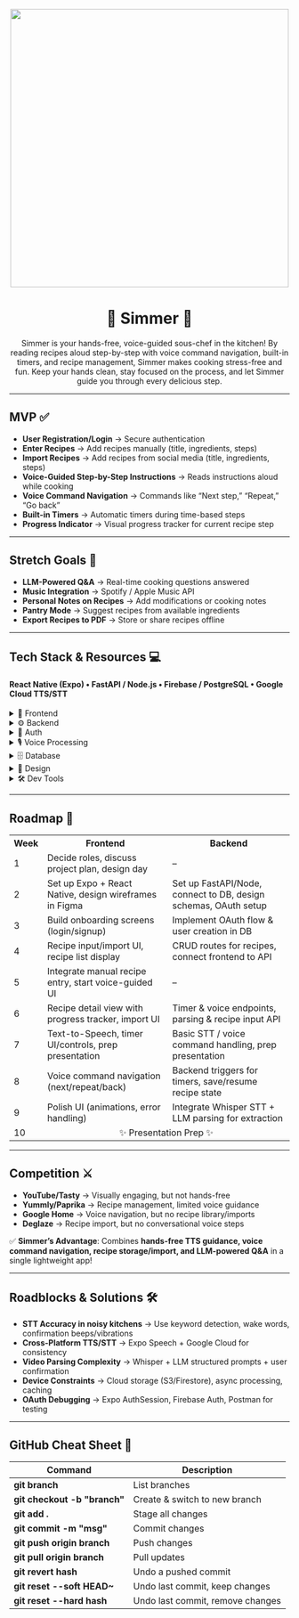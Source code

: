 <p align="center">
<img src='https://media.tenor.com/-eVltmHz5ysAAAAM/cooking-pot-stir.gif' width='500'>
</p>

<h1 align="center">🍲 Simmer 🍲</h1>

<p align="center">
Simmer is your hands-free, voice-guided sous-chef in the kitchen! By reading recipes aloud step-by-step with voice command navigation, built-in timers, and recipe management, Simmer makes cooking stress-free and fun. Keep your hands clean, stay focused on the process, and let Simmer guide you through every delicious step.
</p>

---

## MVP ✅
* **User Registration/Login** → Secure authentication  
* **Enter Recipes** → Add recipes manually (title, ingredients, steps)  
* **Import Recipes** → Add recipes from social media (title, ingredients, steps)  
* **Voice-Guided Step-by-Step Instructions** → Reads instructions aloud while cooking  
* **Voice Command Navigation** → Commands like “Next step,” “Repeat,” “Go back”  
* **Built-in Timers** → Automatic timers during time-based steps  
* **Progress Indicator** → Visual progress tracker for current recipe step  

---

## Stretch Goals 💪
* **LLM-Powered Q&A** → Real-time cooking questions answered  
* **Music Integration** → Spotify / Apple Music API  
* **Personal Notes on Recipes** → Add modifications or cooking notes  
* **Pantry Mode** → Suggest recipes from available ingredients  
* **Export Recipes to PDF** → Store or share recipes offline  

---

## Tech Stack & Resources 💻
#### React Native (Expo) • FastAPI / Node.js • Firebase / PostgreSQL • Google Cloud TTS/STT  

<details>
<summary>📱 Frontend</summary>

* [React Native Docs](https://reactnative.dev/docs/getting-started)  
* [Expo Documentation](https://docs.expo.dev/)  
* [React Navigation](https://reactnavigation.org/)  
* [NativeWind Docs](https://www.nativewind.dev/)  

</details>

<details>
<summary>⚙️ Backend</summary>

* [FastAPI Documentation](https://fastapi.tiangolo.com/)  
* [Express.js Guide](https://expressjs.com/)  
* [Node.js Docs](https://nodejs.org/en/docs/)  

</details>

<details>
<summary>🔐 Auth</summary>

* [Google OAuth with FastAPI](https://developers.google.com/identity/protocols/oauth2)  
* [Passport.js](http://www.passportjs.org/)  
* [Firebase Authentication](https://firebase.google.com/docs/auth)  

</details>

<details>
<summary>🎙️ Voice Processing</summary>

* [Expo Speech](https://docs.expo.dev/versions/latest/sdk/speech/)  
* [Google Cloud Speech-to-Text](https://cloud.google.com/speech-to-text)  
* [OpenAI Whisper API](https://platform.openai.com/docs/guides/speech-to-text)  

</details>

<details>
<summary>🗄️ Database</summary>

* [Firebase Firestore](https://firebase.google.com/docs/firestore)  
* [PostgreSQL Docs](https://www.postgresql.org/docs/)  
* [Supabase](https://supabase.com/)  
* [AWS S3](https://aws.amazon.com/s3/)  

</details>

<details>
<summary>🎨 Design</summary>

* [Figma](https://www.figma.com/)  
* [LottieFiles](https://lottiefiles.com/)  

</details>

<details>
<summary>🛠️ Dev Tools</summary>

* [Git](https://git-scm.com/downloads)  
* [VS Code](https://code.visualstudio.com/download)  
* [Postman](https://www.postman.com/downloads/)  
* [Expo Go](https://expo.dev/client)  

</details>

---

## Roadmap 📅

<table>
  <tr>
    <th>Week</th>
    <th>Frontend</th>
    <th>Backend</th>
  </tr>
  <tr>
    <td>1</td>
    <td>Decide roles, discuss project plan, design day</td>
    <td>–</td>
  </tr>
  <tr>
    <td>2</td>
    <td>Set up Expo + React Native, design wireframes in Figma</td>
    <td>Set up FastAPI/Node, connect to DB, design schemas, OAuth setup</td>
  </tr>
  <tr>
    <td>3</td>
    <td>Build onboarding screens (login/signup)</td>
    <td>Implement OAuth flow & user creation in DB</td>
  </tr>
  <tr>
    <td>4</td>
    <td>Recipe input/import UI, recipe list display</td>
    <td>CRUD routes for recipes, connect frontend to API</td>
  </tr>
  <tr>
    <td>5</td>
    <td>Integrate manual recipe entry, start voice-guided UI</td>
    <td>–</td>
  </tr>
  <tr>
    <td>6</td>
    <td>Recipe detail view with progress tracker, import UI</td>
    <td>Timer & voice endpoints, parsing & recipe input API</td>
  </tr>
  <tr>
    <td>7</td>
    <td>Text-to-Speech, timer UI/controls, prep presentation</td>
    <td>Basic STT / voice command handling, prep presentation</td>
  </tr>
  <tr>
    <td>8</td>
    <td>Voice command navigation (next/repeat/back)</td>
    <td>Backend triggers for timers, save/resume recipe state</td>
  </tr>
  <tr>
    <td>9</td>
    <td>Polish UI (animations, error handling)</td>
    <td>Integrate Whisper STT + LLM parsing for extraction</td>
  </tr>
  <tr>
    <td>10</td>
    <td colspan="2" align="center">✨ Presentation Prep ✨</td>
  </tr>
</table>

---

## Competition ⚔️

* **YouTube/Tasty** → Visually engaging, but not hands-free  
* **Yummly/Paprika** → Recipe management, limited voice guidance  
* **Google Home** → Voice navigation, but no recipe library/imports  
* **Deglaze** → Recipe import, but no conversational voice steps  

✅ **Simmer’s Advantage**: Combines **hands-free TTS guidance, voice command navigation, recipe storage/import, and LLM-powered Q&A** in a single lightweight app!  

---

## Roadblocks & Solutions 🛠️
* **STT Accuracy in noisy kitchens** → Use keyword detection, wake words, confirmation beeps/vibrations  
* **Cross-Platform TTS/STT** → Expo Speech + Google Cloud for consistency  
* **Video Parsing Complexity** → Whisper + LLM structured prompts + user confirmation  
* **Device Constraints** → Cloud storage (S3/Firestore), async processing, caching  
* **OAuth Debugging** → Expo AuthSession, Firebase Auth, Postman for testing  

---

## GitHub Cheat Sheet 💬

| Command | Description |
| ------ | ------ |
| **git branch** | List branches |
| **git checkout -b "branch"** | Create & switch to new branch |
| **git add .** | Stage all changes |
| **git commit -m "msg"** | Commit changes |
| **git push origin branch** | Push changes |
| **git pull origin branch** | Pull updates |
| **git revert hash** | Undo a pushed commit |
| **git reset --soft HEAD~** | Undo last commit, keep changes |
| **git reset --hard hash** | Undo last commit, remove changes |
